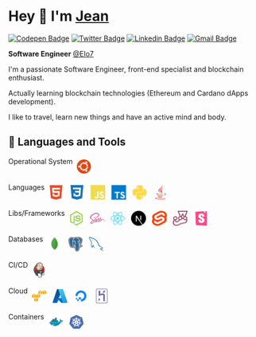 # Hey :wave: I'm [Jean](https://jeeanribeiro.github.io)

[![Codepen Badge](https://img.shields.io/badge/-@jeeanribeiro-grey?style=flat-square&labelColor=black&logo=Codepen&logoColor=white&link=https://codepen.io/jeeanribeiro)](https://codepen.io/jeeanribeiro)
[![Twitter Badge](https://img.shields.io/badge/-@jeeanribeiro-grey?style=flat-square&labelColor=black&logo=twitter&logoColor=white&link=https://twitter.com/jeeanribeiro)](https://twitter.com/jeeanribeiro) 
[![Linkedin Badge](https://img.shields.io/badge/-Jean%20Ribeiro-grey?style=flat-square&labelColor=black&logo=Linkedin&logoColor=white&link=https://www.linkedin.com/in/jeeanribeiro/)](https://www.linkedin.com/in/jeeanribeiro/) 
[![Gmail Badge](https://img.shields.io/badge/-iamjeanribeiro@gmail.com-grey?style=flat-square&labelColor=black&logo=Gmail&logoColor=white&link=mailto:iamjeanribeiro@gmail.com)](mailto:iamjeanribeiro@gmail.com)

**Software Engineer** [@Elo7](https://github.com/elo7)

I'm a passionate Software Engineer, front-end specialist and blockchain enthusiast.

Actually learning blockchain technologies (Ethereum and Cardano dApps development).

I like to travel, learn new things and have an active mind and body.

## 🧰 Languages and Tools
<p>
    Operational System <img src="https://raw.githubusercontent.com/devicons/devicon/2ae2a900d2f041da66e950e4d48052658d850630/icons/ubuntu/ubuntu-plain.svg" alt="Ubuntu" height="30" style="vertical-align:top; margin:4px">
</p>
 <p>
    Languages <img src="https://raw.githubusercontent.com/devicons/devicon/2ae2a900d2f041da66e950e4d48052658d850630/icons/html5/html5-plain.svg" alt="HTML5" height="30" style="vertical-align:top; margin:4px">
  <img src="https://raw.githubusercontent.com/devicons/devicon/2ae2a900d2f041da66e950e4d48052658d850630/icons/css3/css3-plain.svg" alt="CSS3" height="30" style="vertical-align:top; margin:4px">
  <img src="https://raw.githubusercontent.com/devicons/devicon/2ae2a900d2f041da66e950e4d48052658d850630/icons/javascript/javascript-plain.svg" alt="Javascript" height="30" style="vertical-align:top; margin:4px">
  <img src="https://raw.githubusercontent.com/devicons/devicon/2ae2a900d2f041da66e950e4d48052658d850630/icons/typescript/typescript-plain.svg" alt="Typescript" height="30" style="vertical-align:top; margin:4px">
  
  <img src="https://raw.githubusercontent.com/devicons/devicon/2ae2a900d2f041da66e950e4d48052658d850630/icons/python/python-plain.svg" alt="Python" height="30" style="vertical-align:top; margin:4px">
  <img src="https://raw.githubusercontent.com/devicons/devicon/2ae2a900d2f041da66e950e4d48052658d850630/icons/java/java-plain.svg" alt="Java" height="30" style="vertical-align:top; margin:4px">
</p>
<p>
    Libs/Frameworks <img src="https://raw.githubusercontent.com/devicons/devicon/2ae2a900d2f041da66e950e4d48052658d850630/icons/nodejs/nodejs-plain.svg" alt="Typescript" height="30" style="vertical-align:top; margin:4px">
  <img src="https://raw.githubusercontent.com/devicons/devicon/2ae2a900d2f041da66e950e4d48052658d850630/icons/sass/sass-original.svg" alt="Sass" height="30" style="vertical-align:top; margin:4px">
  <img src="https://raw.githubusercontent.com/devicons/devicon/2ae2a900d2f041da66e950e4d48052658d850630/icons/react/react-original.svg" alt="React" height="30" style="vertical-align:top; margin:4px">
  <img src="https://raw.githubusercontent.com/devicons/devicon/2ae2a900d2f041da66e950e4d48052658d850630/icons/nextjs/nextjs-original.svg" alt="NextJS" height="30" style="vertical-align:top; margin:4px">
  <img src="https://raw.githubusercontent.com/devicons/devicon/2ae2a900d2f041da66e950e4d48052658d850630/icons/svelte/svelte-original.svg" alt="Svelte" height="30" style="vertical-align:top; margin:4px">
  <img src="https://raw.githubusercontent.com/devicons/devicon/2ae2a900d2f041da66e950e4d48052658d850630/icons/jest/jest-plain.svg" alt="Svelte" height="30" style="vertical-align:top; margin:4px">
  <img src="https://raw.githubusercontent.com/devicons/devicon/2ae2a900d2f041da66e950e4d48052658d850630/icons/storybook/storybook-original.svg" alt="Svelte" height="30" style="vertical-align:top; margin:4px">
</p>
<p>
  Databases <img src="https://raw.githubusercontent.com/devicons/devicon/2ae2a900d2f041da66e950e4d48052658d850630/icons/mongodb/mongodb-original.svg" alt="NextJS" height="30" style="vertical-align:top; margin:4px">
  <img src="https://raw.githubusercontent.com/devicons/devicon/2ae2a900d2f041da66e950e4d48052658d850630/icons/postgresql/postgresql-original.svg" alt="NextJS" height="30" style="vertical-align:top; margin:4px">
  <img src="https://raw.githubusercontent.com/devicons/devicon/2ae2a900d2f041da66e950e4d48052658d850630/icons/mysql/mysql-original.svg" alt="NextJS" height="30" style="vertical-align:top; margin:4px">
</p>
<p>
  CI/CD <img src="https://raw.githubusercontent.com/devicons/devicon/2ae2a900d2f041da66e950e4d48052658d850630/icons/jenkins/jenkins-original.svg" alt="Svelte" height="30" style="vertical-align:top; margin:4px">
</p>
<p>
  Cloud <img src="https://raw.githubusercontent.com/devicons/devicon/2ae2a900d2f041da66e950e4d48052658d850630/icons/amazonwebservices/amazonwebservices-original.svg" alt="Amazon Web Services" height="30" style="vertical-align:top; margin:4px">
  <img src="https://raw.githubusercontent.com/devicons/devicon/2ae2a900d2f041da66e950e4d48052658d850630/icons/azure/azure-original.svg" alt="Azure" height="30" style="vertical-align:top; margin:4px">
  <img src="https://raw.githubusercontent.com/devicons/devicon/2ae2a900d2f041da66e950e4d48052658d850630/icons/digitalocean/digitalocean-original.svg" alt="Azure" height="30" style="vertical-align:top; margin:4px">
  <img src="https://raw.githubusercontent.com/devicons/devicon/2ae2a900d2f041da66e950e4d48052658d850630/icons/heroku/heroku-original.svg" alt="Azure" height="30" style="vertical-align:top; margin:4px">
</p>
<p>
  Containers <img src="https://raw.githubusercontent.com/devicons/devicon/2ae2a900d2f041da66e950e4d48052658d850630/icons/docker/docker-original.svg" alt="Svelte" height="30" style="vertical-align:top; margin:4px">
  <img src="https://raw.githubusercontent.com/devicons/devicon/2ae2a900d2f041da66e950e4d48052658d850630/icons/kubernetes/kubernetes-plain.svg" alt="Svelte" height="30" style="vertical-align:top; margin:4px">
</p>
